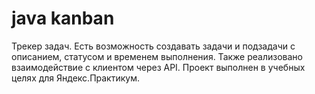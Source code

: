 # java kanban
Трекер задач. Есть возможность создавать задачи и подзадачи с описанием, статусом и временем выполнения.
Также реализовано взаимодействие с клиентом через API.
Проект выполнен в учебных целях для Яндекс.Практикум.
